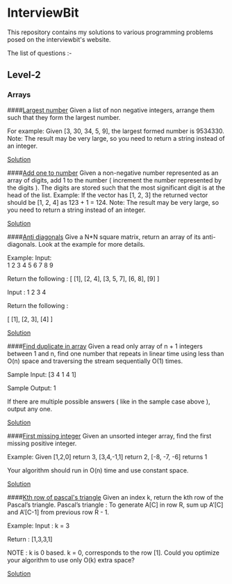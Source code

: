 # InterviewBit
This repository contains my solutions to various programming problems posed on the interviewbit's website.

The list of questions :-

## Level-2

### Arrays
####[Largest number](https://www.interviewbit.com/problems/largest-number/)
Given a list of non negative integers, arrange them such that they form the largest number.

For example:
Given [3, 30, 34, 5, 9], the largest formed number is 9534330.
Note: The result may be very large, so you need to return a string instead of an integer.

[Solution](https://github.com/sidgupta234/InterviewBit/blob/master/Level-2/Arrays/LargestNumber.cpp)


####[Add one to number](https://www.interviewbit.com/problems/add-one-to-number/)
Given a non-negative number represented as an array of digits,
add 1 to the number ( increment the number represented by the digits ).
The digits are stored such that the most significant digit is at the head of the list.
Example:
If the vector has [1, 2, 3]
the returned vector should be [1, 2, 4]
as 123 + 1 = 124.
Note: The result may be very large, so you need to return a string instead of an integer.

[Solution](https://github.com/sidgupta234/InterviewBit/blob/master/Level-2/Arrays/addOne.cpp)


####[Anti diagonals](https://www.interviewbit.com/problems/anti-diagonals/)
Give a N*N square matrix, return an array of its anti-diagonals. Look at the example for more details.

Example:
Input: 	
1 2 3
4 5 6
7 8 9

Return the following :
[ 
  [1],
  [2, 4],
  [3, 5, 7],
  [6, 8],
  [9]
]

Input : 
1 2
3 4

Return the following : 

[
  [1],
  [2, 3],
  [4]
]

[Solution](https://github.com/sidgupta234/InterviewBit/blob/master/Level-2/Arrays/antiDiagonals.cpp)


####[Find duplicate in array](https://www.interviewbit.com/problems/find-duplicate-in-array/)
Given a read only array of n + 1 integers between 1 and n, find one number that repeats in linear time using less than O(n) space and traversing the stream sequentially O(1) times.

Sample Input:
[3 4 1 4 1]

Sample Output:
1

If there are multiple possible answers ( like in the sample case above ), output any one.

[Solution](https://github.com/sidgupta234/InterviewBit/blob/master/Level-2/Arrays/findDuplicate.cpp)


####[First missing integer](https://www.interviewbit.com/problems/first-missing-integer/)
Given an unsorted integer array, find the first missing positive integer.

Example:
Given [1,2,0] return 3,
[3,4,-1,1] return 2,
[-8, -7, -6] returns 1

Your algorithm should run in O(n) time and use constant space.

[Solution](https://github.com/sidgupta234/InterviewBit/blob/master/Level-2/Arrays/firstMissingNumb.cpp)


####[Kth row of pascal's triangle](https://www.interviewbit.com/problems/kth-row-of-pascals-triangle/)
Given an index k, return the kth row of the Pascal’s triangle.
Pascal’s triangle : To generate A[C] in row R, sum up A’[C] and A’[C-1] from previous row R - 1.

Example:
Input : k = 3

Return : [1,3,3,1]

NOTE : k is 0 based. k = 0, corresponds to the row [1]. 
Could you optimize your algorithm to use only O(k) extra space?


[Solution](https://github.com/sidgupta234/InterviewBit/blob/master/Level-2/Arrays/kthRowOfPascal.cpp)


